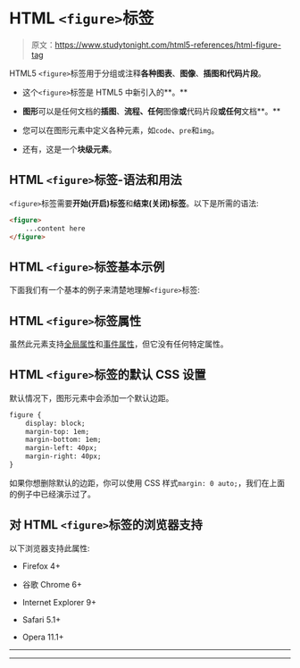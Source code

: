 # HTML `<figure>`标签

> 原文：<https://www.studytonight.com/html5-references/html-figure-tag>

HTML5 `<figure>`标签用于分组或注释**各种图表**、**图像**、**插图和代码片段**。

*   这个`<figure>`标签是 HTML5 中新引入的**。**

*   **图形**可以是任何文档的**插图**、**流程、任何**图像**或**代码片段**或任何**文档**。**

*   您可以在图形元素中定义各种元素，如`code`、`pre`和`img`。

*   还有，这是一个**块级元素**。

## HTML `<figure>`标签-语法和用法

`<figure>`标签需要**开始(开启)标签**和**结束(关闭)标签**。以下是所需的语法:

```html
<figure>
    ...content here
</figure>
```

## HTML `<figure>`标签基本示例

下面我们有一个基本的例子来清楚地理解`<figure>`标签:

## HTML `<figure>`标签属性

虽然此元素支持[全局属性](https://www.studytonight.com/html5-references/html-global-attributes)和[事件属性](https://www.studytonight.com/html5-references/html-event-attributes)，但它没有任何特定属性。

## HTML `<figure>`标签的默认 CSS 设置

默认情况下，图形元素中会添加一个默认边距。

```html
figure {
    display: block;
    margin-top: 1em;
    margin-bottom: 1em;
    margin-left: 40px;
    margin-right: 40px;
}
```

如果你想删除默认的边距，你可以使用 CSS 样式`margin: 0 auto;`，我们在上面的例子中已经演示过了。

## 对 HTML `<figure>`标签的浏览器支持

以下浏览器支持此属性:

*   Firefox 4+

*   谷歌 Chrome 6+

*   Internet Explorer 9+

*   Safari 5.1+

*   Opera 11.1+

* * *

* * *